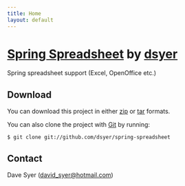 ```yaml
---
title: Home
layout: default
---
```


# [Spring Spreadsheet](https://github.com/dsyer/spring-spreadsheet) by [dsyer](https://github.com/dsyer">dsyer)

Spring spreadsheet support (Excel, OpenOffice etc.)

## Download

You can download this project in either
[zip](https://github.com/dsyer/spring-spreadsheet/zipball/master) or
[tar](https://github.com/dsyer/spring-spreadsheet/tarball/master) formats.

You can also clone the project with [Git](http://git-scm.com) by running:

    $ git clone git://github.com/dsyer/spring-spreadsheet
    

## Contact

Dave Syer (david_syer@hotmail.com)
